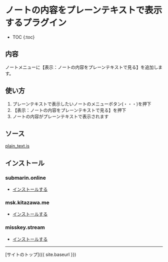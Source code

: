 # ノートの内容をプレーンテキストで表示するプラグイン

* TOC
{:toc}

## 内容
ノートメニューに【表示：ノートの内容をプレーンテキストで見る】を追加します。

## 使い方

1. プレーンテキストで表示したいノートのメニューボタン(・・・)を押下
2. 【表示：ノートの内容をプレーンテキストで見る】を押下
3. ノートの内容がプレーンテキストで表示されます  

## ソース
[plain_text.is](https://github.com/elysion-pre/MisskeyPlugins/blob/main/src/plain_text.is)

## インストール

### submarin.online
- [インストールする](https://submarin.online/install-extentions?url=https://elysion-pre.github.io/MisskeyPlugins/json/plain_text.json&hash=ea380a154b41e9790ea78fdd0fa8a4672591d6eb10c582c24196394c0b777742aee2a08172477735a67338b9174ba89a8ecba9f7750d9c558559d76d7c8241df)


### msk.kitazawa.me
- [インストールする](https://msk.kitazawa.me/install-extentions?url=https://elysion-pre.github.io/MisskeyPlugins/json/plain_text.json&hash=ea380a154b41e9790ea78fdd0fa8a4672591d6eb10c582c24196394c0b777742aee2a08172477735a67338b9174ba89a8ecba9f7750d9c558559d76d7c8241df)

### misskey.stream
- [インストールする](https://misskey.stream/install-extentions?url=https://elysion-pre.github.io/MisskeyPlugins/json/plain_text.json&hash=ea380a154b41e9790ea78fdd0fa8a4672591d6eb10c582c24196394c0b777742aee2a08172477735a67338b9174ba89a8ecba9f7750d9c558559d76d7c8241df)

----

[サイトのトップ]({{ site.baseurl }})
